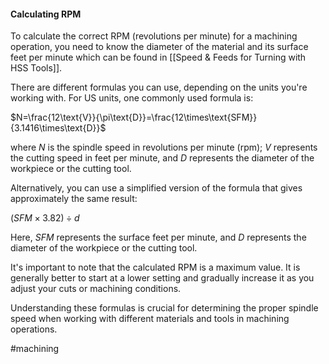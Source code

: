 
#### Calculating RPM

To calculate the correct RPM (revolutions per minute) for a machining operation, you need to know the diameter of the material and its surface feet per minute which can be found in [[Speed & Feeds for Turning with HSS Tools]]. 

There are different formulas you can use, depending on the units you're working with. For US units, one commonly used formula is:

$N=\frac{12\text{V}}{\pi\text{D}}=\frac{12\times\text{SFM}}{3.1416\times\text{D}}$

where $N$ is the spindle speed in revolutions per minute (rpm); $V$ represents the cutting speed in feet per minute, and $D$ represents the diameter of the workpiece or the cutting tool.

Alternatively, you can use a simplified version of the formula that gives approximately the same result:

$(SFM \times 3.82) \div d$

Here, $SFM$ represents the surface feet per minute, and $D$ represents the diameter of the workpiece or the cutting tool.

It's important to note that the calculated RPM is a maximum value. It is generally better to start at a lower setting and gradually increase it as you adjust your cuts or machining conditions.

Understanding these formulas is crucial for determining the proper spindle speed when working with different materials and tools in machining operations.

#machining 
